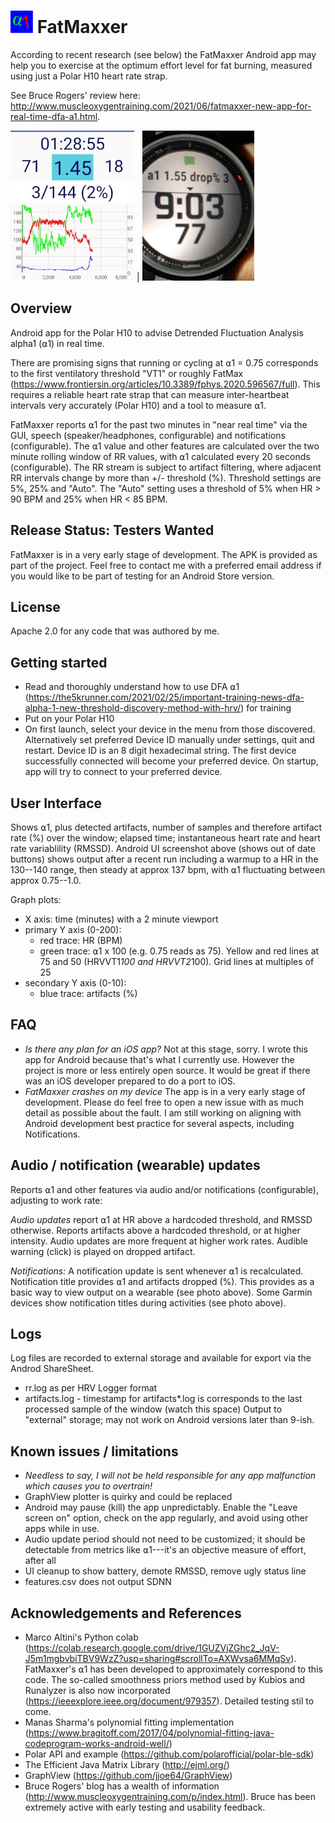 # <img src="https://raw.githubusercontent.com/IanPeake/FatMaxxer/main/Fatmaxxer_Icon_v0.2.png" height="36"/> FatMaxxer

According to recent research (see below) the FatMaxxer Android app may help you to exercise at the optimum effort level for fat burning,
measured using just a Polar H10 heart rate strap.

See Bruce Rogers' review here: http://www.muscleoxygentraining.com/2021/06/fatmaxxer-new-app-for-real-time-dfa-a1.html.

<img src="https://raw.githubusercontent.com/IanPeake/FatMaxxer/main/screenshot-run-scaled-cropped.jpg" height="240" alt="Screenshot"/> | <img src="https://raw.githubusercontent.com/IanPeake/FatMaxxer/main/garmin_alpha1_notification.jpg" height="240" alt="Garmin notification"/>

## Overview ##
Android app for the Polar H10 to advise Detrended Fluctuation Analysis alpha1 (⍺1) in real time.

There are promising signs that running or cycling at ⍺1 = 0.75 corresponds to the first ventilatory threshold "VT1" or roughly FatMax
(https://www.frontiersin.org/articles/10.3389/fphys.2020.596567/full).
This requires a reliable heart rate strap that can measure inter-heartbeat intervals very accurately (Polar H10)
and a tool to measure ⍺1.

FatMaxxer reports ⍺1 for the past two minutes in "near real time" via the GUI,
speech (speaker/headphones, configurable) and notifications (configurable).
The ⍺1 value and other features are calculated over the two minute rolling window of RR values,
with ⍺1 calculated every 20 seconds (configurable).
The RR stream is subject to artifact filtering, where adjacent RR intervals change by more than +/- threshold (%).
Threshold settings are 5%, 25% and "Auto".
The "Auto" setting uses a threshold of 5% when HR > 90 BPM and 25% when HR < 85 BPM.

## Release Status: Testers Wanted ##
FatMaxxer is in a very early stage of development. The APK is provided as part of the project. Feel free to contact me with a preferred email address if you would like to be part of testing for an Android Store version.

## License
Apache 2.0 for any code that was authored by me.

## Getting started ##
- Read and thoroughly understand how to use DFA ⍺1 (https://the5krunner.com/2021/02/25/important-training-news-dfa-alpha-1-new-threshold-discovery-method-with-hrv/) for training
- Put on your Polar H10
- On first launch, select your device in the menu from those discovered.
  Alternatively set preferred Device ID manually under settings, quit and restart.
  Device ID is an 8 digit hexadecimal string.
  The first device successfully connected will become your preferred device.
  On startup, app will try to connect to your preferred device.

## User Interface ##
Shows ⍺1, plus detected artifacts, number of samples and therefore artifact rate (%) over the window; elapsed time; instantaneous heart rate and heart rate variablility (RMSSD). Android UI screenshot above (shows out of date buttons) shows output after a recent run including a warmup to a HR in the 130--140 range, then steady at approx 137 bpm, with ⍺1 fluctuating between approx 0.75--1.0.

Graph plots:
- X axis: time (minutes) with a 2 minute viewport
- primary Y axis (0-200):
  - red trace: HR (BPM)
  - green trace: ⍺1 x 100 (e.g. 0.75 reads as 75). Yellow and red lines at 75 and 50 (HRVVT1*100 and HRVVT2*100). Grid lines at multiples of 25
- secondary Y axis (0-10):
  - blue trace: artifacts (%)

## FAQ ##
- *Is there any plan for an iOS app?* Not at this stage, sorry. I wrote this app for Android because that's what I currently use. However the project is more or less entirely open source. It would be great if there was an iOS developer prepared to do a port to iOS.
- *FatMaxxer crashes on my device* The app is in a very early stage of development. Please do feel free to open a new issue with as much detail as possible about the fault. I am still working on aligning with Android development best practice for several aspects, including Notifications.

## Audio / notification (wearable) updates ##
Reports ⍺1 and other features via audio and/or notifications (configurable), adjusting to work rate:

*Audio updates* report ⍺1 at HR above a hardcoded threshold, and RMSSD otherwise. Reports artifacts above a hardcoded threshold, or at higher intensity. Audio updates are more frequent at higher work rates. Audible warning (click) is played on dropped artifact.

*Notifications:* A notification update is sent whenever ⍺1 is recalculated. Notification title provides ⍺1 and artifacts dropped (%). This provides as a basic way to view output on a wearable (see photo above). Some Garmin devices show notification titles during activities (see photo above).

## Logs ##
Log files are recorded to external storage and available for export via the Androd ShareSheet.
  - rr.log as per HRV Logger format
  - artifacts.log - timestamp for artifacts*.log is corresponds to the last processed sample of the window (watch this space)
Output to "external" storage; may not work on Android versions later than 9-ish.

## Known issues / limitations ##
- _Needless to say, I will not be held responsible for any app malfunction which causes you to overtrain!_
- GraphView plotter is quirky and could be replaced
- Android may pause (kill) the app unpredictably. Enable the "Leave screen on" option, check on the app regularly, and avoid using other apps while in use.
- Audio update period should not need to be customized; it should be detectable from metrics like ⍺1---it's an objective measure of effort, after all
- UI cleanup to show battery, demote RMSSD, remove ugly status line
- features.csv does not output SDNN

## Acknowledgements and References ##
- Marco Altini's Python colab
  (https://colab.research.google.com/drive/1GUZVjZGhc2_JqV-J5m1mgbvbiTBV9WzZ?usp=sharing#scrollTo=AXWvsa6MMqSv).
  FatMaxxer's ⍺1 has been developed to approximately correspond to this code. The so-called smoothness priors method used by Kubios and Runalyzer is also now
  incorporated (https://ieeexplore.ieee.org/document/979357). Detailed testing stil to come. 
- Manas Sharma's polynomial fitting implementation (https://www.bragitoff.com/2017/04/polynomial-fitting-java-codeprogram-works-android-well/)
- Polar API and example (https://github.com/polarofficial/polar-ble-sdk)
- The Efficient Java Matrix Library (http://ejml.org/)
- GraphView (https://github.com/jjoe64/GraphView)
- Bruce Rogers' blog has a wealth of information (http://www.muscleoxygentraining.com/p/index.html).
  Bruce has been extremely active with early testing and usability feedback.
